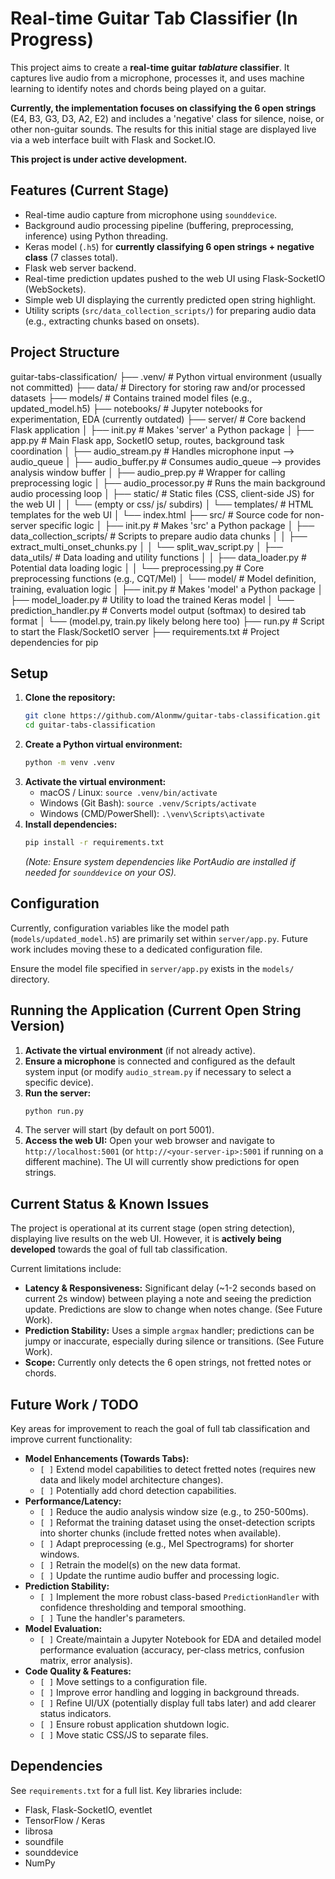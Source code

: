 # Real-time Guitar Tab Classifier (In Progress)

This project aims to create a **real-time guitar *tablature* classifier**. It captures live audio from a microphone, processes it, and uses machine learning to identify notes and chords being played on a guitar.

**Currently, the implementation focuses on classifying the 6 open strings** (E4, B3, G3, D3, A2, E2) and includes a 'negative' class for silence, noise, or other non-guitar sounds. The results for this initial stage are displayed live via a web interface built with Flask and Socket.IO.

**This project is under active development.**

## Features (Current Stage)

* Real-time audio capture from microphone using `sounddevice`.
* Background audio processing pipeline (buffering, preprocessing, inference) using Python threading.
* Keras model (`.h5`) for **currently classifying 6 open strings + negative class** (7 classes total).
* Flask web server backend.
* Real-time prediction updates pushed to the web UI using Flask-SocketIO (WebSockets).
* Simple web UI displaying the currently predicted open string highlight.
* Utility scripts (`src/data_collection_scripts/`) for preparing audio data (e.g., extracting chunks based on onsets).

## Project Structure

guitar-tabs-classification/
├── .venv/                      # Python virtual environment (usually not committed)
├── data/                       # Directory for storing raw and/or processed datasets
├── models/                     # Contains trained model files (e.g., updated_model.h5)
├── notebooks/                  # Jupyter notebooks for experimentation, EDA (currently outdated)
├── server/                     # Core backend Flask application
│   ├── init.py             # Makes 'server' a Python package
│   ├── app.py                  # Main Flask app, SocketIO setup, routes, background task coordination
│   ├── audio_stream.py         # Handles microphone input --> audio_queue
│   ├── audio_buffer.py         # Consumes audio_queue --> provides analysis window buffer
│   ├── audio_prep.py           # Wrapper for calling preprocessing logic
│   ├── audio_processor.py      # Runs the main background audio processing loop
│   ├── static/                 # Static files (CSS, client-side JS) for the web UI
│   │   └── (empty or css/ js/ subdirs)
│   └── templates/              # HTML templates for the web UI
│       └── index.html
├── src/                        # Source code for non-server specific logic
│   ├── init.py             # Makes 'src' a Python package
│   ├── data_collection_scripts/ # Scripts to prepare audio data chunks
│   │   ├── extract_multi_onset_chunks.py
│   │   └── split_wav_script.py
│   ├── data_utils/             # Data loading and utility functions
│   │   ├── data_loader.py      # Potential data loading logic
│   │   └── preprocessing.py    # Core preprocessing functions (e.g., CQT/Mel)
│   └── model/                  # Model definition, training, evaluation logic
│       ├── init.py         # Makes 'model' a Python package
│       ├── model_loader.py     # Utility to load the trained Keras model
│       └── prediction_handler.py # Converts model output (softmax) to desired tab format
│       └── (model.py, train.py likely belong here too)
├── run.py                      # Script to start the Flask/SocketIO server
├── requirements.txt            # Project dependencies for pip
## Setup

1.  **Clone the repository:**
    ```bash
    git clone https://github.com/Alonmw/guitar-tabs-classification.git
    cd guitar-tabs-classification
    ```
2.  **Create a Python virtual environment:**
    ```bash
    python -m venv .venv
    ```
3.  **Activate the virtual environment:**
    * macOS / Linux: `source .venv/bin/activate`
    * Windows (Git Bash): `source .venv/Scripts/activate`
    * Windows (CMD/PowerShell): `.\venv\Scripts\activate`
4.  **Install dependencies:**
    ```bash
    pip install -r requirements.txt
    ```
    *(Note: Ensure system dependencies like PortAudio are installed if needed for `sounddevice` on your OS).*

## Configuration

Currently, configuration variables like the model path (`models/updated_model.h5`) are primarily set within `server/app.py`. Future work includes moving these to a dedicated configuration file.

Ensure the model file specified in `server/app.py` exists in the `models/` directory.

## Running the Application (Current Open String Version)

1.  **Activate the virtual environment** (if not already active).
2.  **Ensure a microphone** is connected and configured as the default system input (or modify `audio_stream.py` if necessary to select a specific device).
3.  **Run the server:**
    ```bash
    python run.py
    ```
4.  The server will start (by default on port 5001).
5.  **Access the web UI:** Open your web browser and navigate to `http://localhost:5001` (or `http://<your-server-ip>:5001` if running on a different machine). The UI will currently show predictions for open strings.

## Current Status & Known Issues

The project is operational at its current stage (open string detection), displaying live results on the web UI. However, it is **actively being developed** towards the goal of full tab classification.

Current limitations include:

* **Latency & Responsiveness:** Significant delay (~1-2 seconds based on current 2s window) between playing a note and seeing the prediction update. Predictions are slow to change when notes change. (See Future Work).
* **Prediction Stability:** Uses a simple `argmax` handler; predictions can be jumpy or inaccurate, especially during silence or transitions. (See Future Work).
* **Scope:** Currently only detects the 6 open strings, not fretted notes or chords.

## Future Work / TODO

Key areas for improvement to reach the goal of full tab classification and improve current functionality:

* **Model Enhancements (Towards Tabs):**
    * `[ ]` Extend model capabilities to detect fretted notes (requires new data and likely model architecture changes).
    * `[ ]` Potentially add chord detection capabilities.
* **Performance/Latency:**
    * `[ ]` Reduce the audio analysis window size (e.g., to 250-500ms).
    * `[ ]` Reformat the training dataset using the onset-detection scripts into shorter chunks (include fretted notes when available).
    * `[ ]` Adapt preprocessing (e.g., Mel Spectrograms) for shorter windows.
    * `[ ]` Retrain the model(s) on the new data format.
    * `[ ]` Update the runtime audio buffer and processing logic.
* **Prediction Stability:**
    * `[ ]` Implement the more robust class-based `PredictionHandler` with confidence thresholding and temporal smoothing.
    * `[ ]` Tune the handler's parameters.
* **Model Evaluation:**
    * `[ ]` Create/maintain a Jupyter Notebook for EDA and detailed model performance evaluation (accuracy, per-class metrics, confusion matrix, error analysis).
* **Code Quality & Features:**
    * `[ ]` Move settings to a configuration file.
    * `[ ]` Improve error handling and logging in background threads.
    * `[ ]` Refine UI/UX (potentially display full tabs later) and add clearer status indicators.
    * `[ ]` Ensure robust application shutdown logic.
    * `[ ]` Move static CSS/JS to separate files.

## Dependencies

See `requirements.txt` for a full list. Key libraries include:

* Flask, Flask-SocketIO, eventlet
* TensorFlow / Keras
* librosa
* soundfile
* sounddevice
* NumPy
